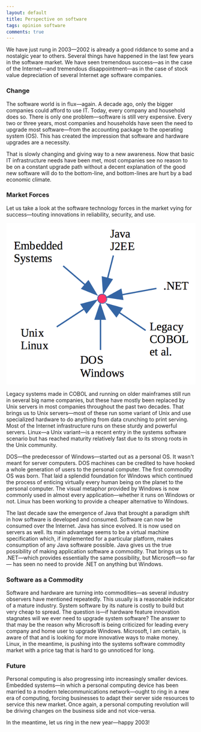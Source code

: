 ```yaml
---
layout: default
title: Perspective on software
tags: opinion software
comments: true
---
```


We have just rung in 2003&mdash;2002 is already a good riddance to some and a nostalgic year to others. Several things have happened in the last few years in the software market. We have seen tremendous success&mdash;as in the case of the Internet&mdash;and tremendous disappointment&mdash;as in the case of stock value depreciation of several Internet age software companies.

### Change

The software world is in flux&mdash;again. A decade ago, only the bigger companies could afford to use IT. Today, every company and household does so. There is only one problem&mdash;software is still very expensive. Every two or three years, most companies and households have seen the need to upgrade most software&mdash;from the accounting package to the operating system (OS). This has created the impression that software and hardware upgrades are a necessity.

That is slowly changing and giving way to a new awareness. Now that basic IT infrastructure needs have been met, most companies see no reason to be on a constant upgrade path without a decent explanation of the good new software will do to the bottom-line, and bottom-lines are hurt by a bad economic climate.

### Market Forces

Let us take a look at the software technology forces in the market vying for success&mdash;touting innovations in reliability, security, and use.

![software technology forces in the market vying for success](/assets/img/software-forces-2003.png)

Legacy systems made in COBOL and running on older mainframes still run in several big name companies, but these have mostly been replaced by Unix servers in most companies throughout the past two decades. That brings us to Unix servers&mdash;most of these run some variant of Unix and use specialized hardware to do anything from data crunching to print serving. Most of the Internet infrastructure runs on these sturdy and powerful servers. Linux&mdash;a Unix variant&mdash;is a recent entry in the systems software scenario but has reached maturity relatively fast due to its strong roots in the Unix community.

DOS&mdash;the predecessor of Windows&mdash;started out as a personal OS. It wasn't meant for server computers. DOS machines can be credited to have hooked a whole generation of users to the personal computer. The first commodity OS was born. That laid a splendid foundation for Windows which continued the process of enticing virtually every human being on the planet to the personal computer. The visual metaphor provided by Windows is now commonly used in almost every application&mdash;whether it runs on Windows or not. Linux has been working to provide a cheaper alternative to Windows.

The last decade saw the emergence of Java that brought a paradigm shift in how software is developed and consumed. Software can now be consumed over the Internet. Java has since evolved. It is now used on servers as well. Its main advantage seems to be a virtual machine specification which, if implemented for a particular platform, makes consumption of any Java software possible. Java gives us the true possibility of making application software a commodity. That brings us to .NET&mdash;which provides essentially the same possibility, but Microsoft&mdash;so far&mdash; has seen no need to provide .NET on anything but Windows.

### Software as a Commodity

Software and hardware are turning into commodities&mdash;as several industry observers have mentioned repeatedly. This usually is a reasonable indicator of a mature industry. System software by its nature is costly to build but very cheap to spread. The question is&mdash;if hardware feature innovation stagnates will we ever need to upgrade system software? The answer to that may be the reason why Microsoft is being criticized for leading every company and home user to upgrade Windows. Microsoft, I am certain, is aware of that and is looking for more innovative ways to make money. Linux, in the meantime, is pushing into the systems software commodity market with a price tag that is hard to go unnoticed for long.

### Future

Personal computing is also progressing into increasingly smaller devices. Embedded systems&mdash;in which a personal computing device has been married to a modern telecommunications network&mdash;ought to ring in a new era of computing, forcing businesses to adapt their server side resources to service this new market. Once again, a personal computing revolution will be driving changes on the business side and not vice-versa.

In the meantime, let us ring in the new year&mdash;happy 2003!
